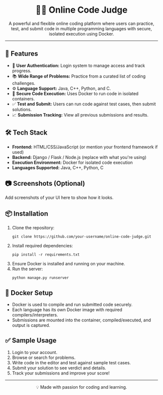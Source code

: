 <h1 align="center">🧑‍⚖️ Online Code Judge</h1>

<p align="center">
  A powerful and flexible online coding platform where users can practice, test, and submit code in multiple programming languages with secure, isolated execution using Docker.
</p>

<hr>

<h2>🚀 Features</h2>
<ul>
  <li>👤 <strong>User Authentication:</strong> Login system to manage access and track progress.</li>
  <li>📚 <strong>Wide Range of Problems:</strong> Practice from a curated list of coding challenges.</li>
  <li>⚙️ <strong>Language Support:</strong> Java, C++, Python, and C.</li>
  <li>🐳 <strong>Secure Code Execution:</strong> Uses Docker to run code in isolated containers.</li>
  <li>✅ <strong>Test and Submit:</strong> Users can run code against test cases, then submit solutions.</li>
  <li>📈 <strong>Submission Tracking:</strong> View all previous submissions and results.</li>
</ul>

<h2>🛠️ Tech Stack</h2>
<ul>
  <li><strong>Frontend:</strong> HTML/CSS/JavaScript (or mention your frontend framework if used)</li>
  <li><strong>Backend:</strong> Django / Flask / Node.js (replace with what you're using)</li>
  <li><strong>Execution Environment:</strong> Docker for isolated code execution</li>
  <li><strong>Languages Supported:</strong> Java, C++, Python, C</li>
</ul>

<h2>📷 Screenshots (Optional)</h2>
<p>Add screenshots of your UI here to show how it looks.</p>

<h2>📦 Installation</h2>
<ol>
  <li>Clone the repository:
    <pre><code>git clone https://github.com/your-username/online-code-judge.git</code></pre>
  </li>
  <li>Install required dependencies:
    <pre><code>pip install -r requirements.txt</code></pre>
  </li>
  <li>Ensure Docker is installed and running on your machine.</li>
  <li>Run the server:
    <pre><code>python manage.py runserver</code></pre>
  </li>
</ol>

<h2>🐋 Docker Setup</h2>
<ul>
  <li>Docker is used to compile and run submitted code securely.</li>
  <li>Each language has its own Docker image with required compilers/interpreters.</li>
  <li>Submissions are mounted into the container, compiled/executed, and output is captured.</li>
</ul>

<h2>✅ Sample Usage</h2>
<ol>
  <li>Login to your account.</li>
  <li>Browse or search for problems.</li>
  <li>Write code in the editor and test against sample test cases.</li>
  <li>Submit your solution to see verdict and details.</li>
  <li>Track your submissions and improve your score!</li>
</ol>




<hr>

<p align="center">💡 Made with passion for coding and learning.</p>
